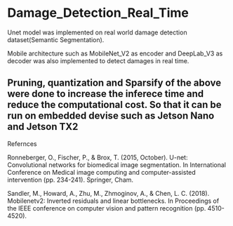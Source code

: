# Damage_Detection_Real_Time


Unet model was implemented on real world damage detection dataset(Semantic Segmentation). 

Mobile architecture such as MobileNet_V2 as encoder and DeepLab_V3 as decoder was also implemented to detect damages in real time. 


## Pruning, quantization and Sparsify of the above were done to increase the inferece time and reduce the computational cost. So that it can be run on embedded devise such as Jetson Nano and Jetson TX2


Refernces 

Ronneberger, O., Fischer, P., & Brox, T. (2015, October). U-net: Convolutional networks for biomedical image segmentation. In International Conference on Medical image computing and computer-assisted intervention (pp. 234-241). Springer, Cham.


Sandler, M., Howard, A., Zhu, M., Zhmoginov, A., & Chen, L. C. (2018). Mobilenetv2: Inverted residuals and linear bottlenecks. In Proceedings of the IEEE conference on computer vision and pattern recognition (pp. 4510-4520).


